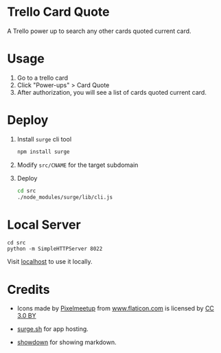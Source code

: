 # Trello Card Quote

A Trello power up to search any other cards quoted current card.

# Usage

1.  Go to a trello card
2.  Click "Power-ups" > Card Quote
3.  After authorization, you will see a list of cards quoted current card.

# Deploy

1.  Install `surge` cli tool

    ```sh
    npm install surge
    ```

2.  Modify `src/CNAME` for the target subdomain
3.  Deploy
    ```sh
    cd src
    ./node_modules/surge/lib/cli.js
    ```

# Local Server

```
cd src
python -m SimpleHTTPServer 8022
```

Visit [localhost](http://localhost:8022) to use it locally.

# Credits

-   <div>Icons made by <a href="https://www.flaticon.com/authors/pixelmeetup" title="Pixelmeetup">Pixelmeetup</a> from <a href="https://www.flaticon.com/" title="Flaticon">www.flaticon.com</a> is licensed by <a href="http://creativecommons.org/licenses/by/3.0/" title="Creative Commons BY 3.0" target="_blank">CC 3.0 BY</a></div>

-   [surge.sh](https://surge.sh) for app hosting.
-   [showdown](https://github.com/showdownjs/showdown) for showing markdown.
